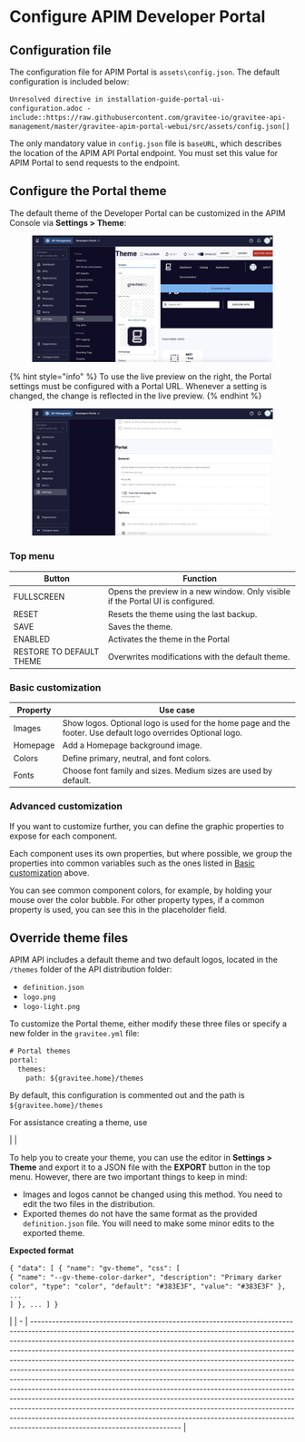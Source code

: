 # Configure APIM Developer Portal

## Configuration file

The configuration file for APIM Portal is `assets\config.json`. The default configuration is included below:

```
Unresolved directive in installation-guide-portal-ui-configuration.adoc - include::https://raw.githubusercontent.com/gravitee-io/gravitee-api-management/master/gravitee-apim-portal-webui/src/assets/config.json[]
```

The only mandatory value in `config.json` file is `baseURL`, which describes the location of the APIM API Portal endpoint. You must set this value for APIM Portal to send requests to the endpoint.

## Configure the Portal theme

The default theme of the Developer Portal can be customized in the APIM Console via **Settings > Theme**:

<figure><img src="../../.gitbook/assets/settings_theme.png" alt=""><figcaption></figcaption></figure>

{% hint style="info" %}
To use the live preview on the right, the Portal settings must be configured with a Portal URL. Whenever a setting is changed, the change is reflected in the live preview.
{% endhint %}

<figure><img src="../../.gitbook/assets/portal_url.png" alt=""><figcaption></figcaption></figure>

### Top menu

| Button                   | Function                                                                        |
| ------------------------ | ------------------------------------------------------------------------------- |
| FULLSCREEN               | Opens the preview in a new window. Only visible if the Portal UI is configured. |
| RESET                    | Resets the theme using the last backup.                                         |
| SAVE                     | Saves the theme.                                                                |
| ENABLED                  | Activates the theme in the Portal                                               |
| RESTORE TO DEFAULT THEME | Overwrites modifications with the default theme.                                |

### Basic customization

| Property | Use case                                                                                                      |
| -------- | ------------------------------------------------------------------------------------------------------------- |
| Images   | Show logos. Optional logo is used for the home page and the footer. Use default logo overrides Optional logo. |
| Homepage | Add a Homepage background image.                                                                              |
| Colors   | Define primary, neutral, and font colors.                                                                     |
| Fonts    | Choose font family and sizes. Medium sizes are used by default.                                               |

### Advanced customization

If you want to customize further, you can define the graphic properties to expose for each component.

Each component uses its own properties, but where possible, we group the properties into common variables such as the ones listed in [Basic customization](https://docs.gravitee.io/apim/3.x/apim\_installguide\_portal\_ui\_configuration.html#basic\_customization) above.

You can see common component colors, for example, by holding your mouse over the color bubble. For other property types, if a common property is used, you can see this in the placeholder field.

## Override theme files

APIM API includes a default theme and two default logos, located in the `/themes` folder of the API distribution folder:

* `definition.json`
* `logo.png`
* `logo-light.png`

To customize the Portal theme, either modify these three files or specify a new folder in the `gravitee.yml` file:

```
# Portal themes
portal:
  themes:
    path: ${gravitee.home}/themes
```

By default, this configuration is commented out and the path is `${gravitee.home}/themes`

For assistance creating a theme, use&#x20;

|   | <p>To help you to create your theme, you can use the editor in <strong>Settings > Theme</strong> and export it to a JSON file with the <strong>EXPORT</strong> button in the top menu. However, there are two important things to keep in mind:</p><ul><li>Images and logos cannot be changed using this method. You need to edit the two files in the distribution.</li><li>Exported themes do not have the same format as the provided <code>definition.json</code> file. You will need to make some minor edits to the exported theme.</li></ul><p><strong>Expected format</strong></p><pre><code>{
  "data": [
    {
      "name": "gv-theme",
      "css": [
        {
          "name": "--gv-theme-color-darker",
          "description": "Primary darker color",
          "type": "color",
          "default": "#383E3F",
          "value": "#383E3F"
        },
        ...
      ]
    },
    ...
  ]
}
</code></pre> |
| - | ----------------------------------------------------------------------------------------------------------------------------------------------------------------------------------------------------------------------------------------------------------------------------------------------------------------------------------------------------------------------------------------------------------------------------------------------------------------------------------------------------------------------------------------------------------------------------------------------------------------------------------------------------------------------------------------------------------------------------------------------------------------------------------------------------------------------------------------------------------------------------------------------------------------------------------- |
